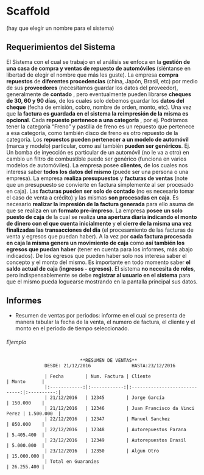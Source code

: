 # Scaffold 
(hay que elegir un nombre para el sistema)

## Requerimientos del Sistema
El Sistema con el cual se trabajo en el análisis se enfoca en la **gestión de una casa de compra y ventas de repuesto de automóviles** (siéntanse en libertad de elegir el nombre que más les guste).
La empresa **compra repuestos** de **diferentes procedencias** (china, Japón, Brasil, etc) por medio de sus **proveedores** (necesitamos guardar los datos del proveedor), generalmente de **contado** , pero eventualmente pueden librarse **cheques de 30, 60 y 90 días**, de los cuales solo debemos guardar los **datos del cheque** (fecha de emisión, cobro, nombre de orden, monto, etc). Una vez que **la factura es guardada en el sistema la reimpresión de la misma es opcional**.
Cada **repuesto pertenece a una categoría** , por ej.  Podríamos tener la categoría “Freno” y pastilla de freno es un repuesto que pertenece a esa categoría, como también disco de freno es otro repuesto de la categoría. Los **repuestos pueden pertenecer a un modelo de automóvil** (marca y modelo) particular, como así también **pueden ser genéricos**. Ej. Un bomba de inyección es particular de un automóvil (no le va a otro) en cambio un filtro de combustible puede ser genérico (funciona en varios modelos de automóviles).
La empresa posee **clientes**, de los cuales nos interesa saber **todos los datos del mismo** (puede ser una persona o una empresa).
La empresa **realiza presupuestos** y **facturas de ventas** (note que un presupuesto se convierte en factura simplemente al ser procesado en caja). Las **facturas pueden ser solo de contado** (no es necesario tomar el caso de venta a crédito) y las mismas **son procesadas en caja**. Es necesario **realizar la impresión de la factura generada** para ello asuma de que se realiza en un **formato pre-impreso**.
La empresa **posee un solo puesto de caja** de la cual se realiza **una apertura diaria indicando el monto de dinero con el que cuenta inicialmente** y **el cierre de la misma una vez finalizadas las transacciones del día** (el procesamiento de las facturas de venta y egresos que puedan haber). A la vez por **cada factura procesada en caja la misma genera un movimiento de caja** como **así también los egresos que puedan haber** (tener en cuenta para los informes, más abajo indicados).
De los egresos que pueden haber solo nos interesa saber el concepto y el monto del mismo. Es importante en todo momento saber **el saldo actual de caja (ingresos - egresos)**.
El sistema **no necesita de roles**, pero indispensablemente se debe **registrar al usuario en el sistema** para que el mismo pueda loguearse mostrando en la pantalla principal sus datos.

## Informes
- Resumen de ventas por periodos: informe en el cual se presenta de manera tabular la fecha de la venta,  el numero de factura, el cliente y el monto en el periodo de tiempo seleccionado.
###### Ejemplo

                               **RESUMEN DE VENTAS**
                  DESDE: 21/12/2016               HASTA:23/12/2016

                  | Fecha        | Num. Factura | Cliente                       | Monto      | 
                  |:------------:|:------------:|:-----------------------------:|:----------:|
                  | 21/12/2016   | 12345        | Jorge García                  | 150.000    |
                  | 21/12/2016   | 12346        | Juan Francisco da Vinci Perez | 1.500.000  |
                  | 22/12/2016   | 12347        | Manuel Sanchez                | 850.000    |
                  | 22/12/2016   | 12348        | Autorepuestos Parana          | 5.405.400  |
                  | 23/12/2016   | 12349        | Autorepuestos Brasil          | 5.000.000  |
                  | 23/12/2016   | 12350        | Algun Otro                    | 15.000.000 |
                  | Total en Guaraníes                                          | 26.255.400 |
